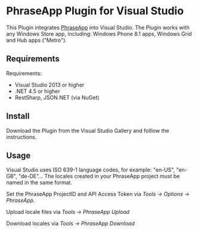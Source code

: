 # PhraseApp Plugin for Visual Studio

This Plugin integrates [PhraseApp](https://phraseapp.com) into Visual Studio. The Plugin works with any Windows Store app, including: Windows Phone 8.1 apps, Windows Grid and Hub apps ("Metro").

## Requirements

Requirements:
  * Visual Studio 2013 or higher
  * .NET 4.5 or higher
  * RestSharp, JSON.NET (via NuGet)

## Install

Download the Plugin from the Visual Studio Gallery and folllow the instructions.

## Usage

Visual Studio uses ISO 639-1 language codes, for example: "en-US", "en-GB", "de-DE"... The locales created in your PhraseApp project must be named in the same format.

Set the PhraseApp ProjectID and API Access Token via *Tools -> Options -> PhraseApp*.

Upload locale files via *Tools -> PhraseApp Upload*

Download locales via *Tools -> PhraseApp Download*
